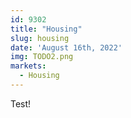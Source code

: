```yaml
---
id: 9302
title: "Housing"
slug: housing
date: 'August 16th, 2022'
img: TODO2.png
markets:
  - Housing
---
```


Test! 